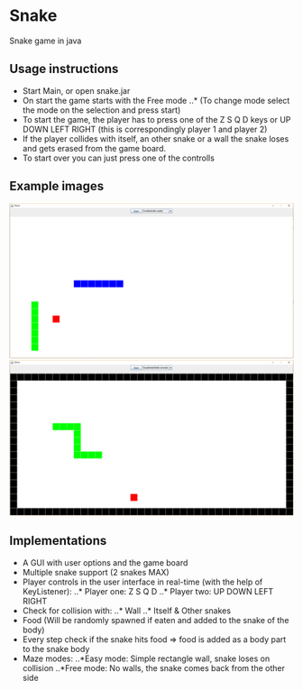 # Snake
Snake game in java

## Usage instructions
* Start Main, or open snake.jar
* On start the game starts with the Free mode
..* (To change mode select the mode on the selection and press start)
* To start the game, the player has to press one of the Z S Q D keys or UP DOWN LEFT RIGHT (this is correspondingly player 1 and player 2)
* If the player collides with itself, an other snake or a wall the snake loses and gets erased from the game board.
* To start over you can just press one of the controlls

## Example images
![alt tag](https://raw.githubusercontent.com/GimoHD/Snake/master/example.png)
![alt tag](https://raw.githubusercontent.com/GimoHD/Snake/master/example2.png)

## Implementations

* A GUI with user options and the game board
* Multiple snake support (2 snakes MAX)
* Player controls in the user interface in real-time (with the help of KeyListener): 
..* Player one: Z		S 		Q 		D
..* Player two: UP 		DOWN 	LEFT 	RIGHT
* Check for collision with:
..* Wall
..* Itself & Other snakes
* Food (Will be randomly spawned if eaten and added to the snake of the body)
* Every step check if the snake hits food => food is added as a body part to the snake body
* Maze modes: 
..*Easy mode: Simple rectangle wall, snake loses on collision
..*Free mode: No walls, the snake comes back from the other side